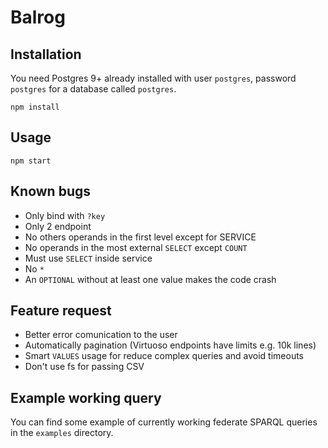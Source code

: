 # Balrog

## Installation
You need Postgres 9+ already installed with user `postgres`, password `postgres`
for a database called `postgres`.
```
npm install
```

## Usage
```
npm start
```

## Known bugs
- Only bind with `?key`
- Only 2 endpoint
- No others operands in the first level except for SERVICE
- No operands in the most external `SELECT` except `COUNT`
- Must use `SELECT` inside service
- No `*`
- An `OPTIONAL` without at least one value makes the code crash

## Feature request
- Better error comunication to the user
- Automatically pagination (Virtuoso endpoints have limits e.g. 10k lines)
- Smart `VALUES` usage for reduce complex queries and avoid timeouts
- Don't use fs for passing CSV

## Example working query
You can find some example of currently working federate SPARQL queries in the
`examples` directory.
